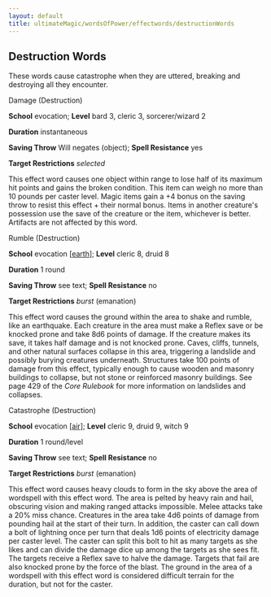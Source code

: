 ```yaml
---
layout: default
title: ultimateMagic/wordsOfPower/effectwords/destructionWords
---
```

## Destruction Words

These words cause catastrophe when they are uttered, breaking and destroying all they encounter.

Damage (Destruction)

**School** evocation; **Level** bard 3, cleric 3, sorcerer/wizard 2

**Duration** instantaneous

**Saving Throw** Will negates (object); **Spell Resistance** yes

**Target Restrictions** _selected_

This effect word causes one object within range to lose half of its maximum hit points and gains the broken condition. This item can weigh no more than 10 pounds per caster level. Magic items gain a +4 bonus on the saving throw to resist this effect + their normal bonus. Items in another creature's possession use the save of the creature or the item, whichever is better. Artifacts are not affected by this word.

Rumble (Destruction)

**School** evocation [[earth](monsters/creatureTypes#_earth-subtype)]; **Level** cleric 8, druid 8

**Duration** 1 round

**Saving Throw** see text; **Spell Resistance** no

**Target Restrictions** _burst_ (emanation)

This effect word causes the ground within the area to shake and rumble, like an earthquake. Each creature in the area must make a Reflex save or be knocked prone and take 8d6 points of damage. If the creature makes its save, it takes half damage and is not knocked prone. Caves, cliffs, tunnels, and other natural surfaces collapse in this area, triggering a landslide and possibly burying creatures underneath. Structures take 100 points of damage from this effect, typically enough to cause wooden and masonry buildings to collapse, but not stone or reinforced masonry buildings. See page 429 of the _Core Rulebook_ for more information on landslides and collapses.

Catastrophe (Destruction)

**School** evocation [[air](monsters/creatureTypes#_air-subtype)]; **Level** cleric 9, druid 9, witch 9

**Duration** 1 round/level

**Saving Throw** see text; **Spell Resistance** no

**Target Restrictions** _burst_ (emanation)

This effect word causes heavy clouds to form in the sky above the area of wordspell with this effect word. The area is pelted by heavy rain and hail, obscuring vision and making ranged attacks impossible. Melee attacks take a 20% miss chance. Creatures in the area take 4d6 points of damage from pounding hail at the start of their turn. In addition, the caster can call down a bolt of lightning once per turn that deals 1d6 points of electricity damage per caster level. The caster can split this bolt to hit as many targets as she likes and can divide the damage dice up among the targets as she sees fit. The targets receive a Reflex save to halve the damage. Targets that fail are also knocked prone by the force of the blast. The ground in the area of a wordspell with this effect word is considered difficult terrain for the duration, but not for the caster.

